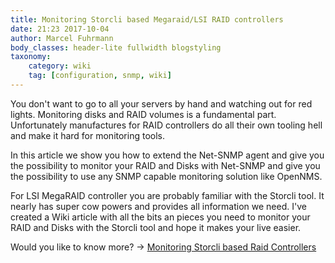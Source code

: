 ```yaml
---
title: Monitoring Storcli based Megaraid/LSI RAID controllers
date: 21:23 2017-10-04
author: Marcel Fuhrmann
body_classes: header-lite fullwidth blogstyling
taxonomy:
    category: wiki
    tag: [configuration, snmp, wiki]
---
```

You don't want to go to all your servers by hand and watching out for red lights.
Monitoring disks and RAID volumes is a fundamental part.
Unfortunately manufactures for RAID controllers do all their own tooling hell and make it hard for monitoring tools.

In this article we show you how to extend the Net-SNMP agent and give you the possibility to monitor your RAID and Disks with Net-SNMP and give you the possibility to use any SNMP capable monitoring solution like OpenNMS.

For LSI MegaRAID controller you are probably familiar with the Storcli tool.
It nearly has super cow powers and provides all information we need.
I've created a Wiki article with all the bits an pieces you need to monitor your RAID and Disks with the Storcli tool and hope it makes your live easier.

Would you like to know more? -> [Monitoring Storcli based Raid Controllers](https://wiki.opennms.org/wiki/storcli)

